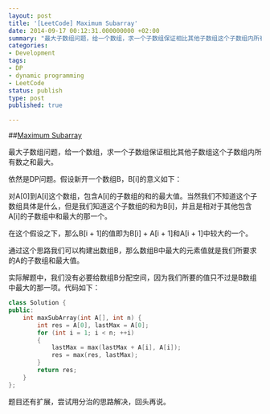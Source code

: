 ```yaml
---
layout: post
title: '[LeetCode] Maximum Subarray'
date: 2014-09-17 00:12:31.000000000 +02:00
summary: "最大子数组问题，给一个数组，求一个子数组保证相比其他子数组这个子数组内所有数之和最大。"
categories:
- Development
tags:
- DP
- dynamic programming
- LeetCode
status: publish
type: post
published: true

---
```


##[Maximum Subarray](https://oj.leetcode.com/problems/maximum-subarray/)


最大子数组问题，给一个数组，求一个子数组保证相比其他子数组这个子数组内所有数之和最大。

依然是DP问题。假设新开一个数组B，B[i]的意义如下：

对A[0]到A[i]这个数组，包含A[i]的子数组的和的最大值。当然我们不知道这个子数组具体是什么，但是我们知道这个子数组的和为B[i]，并且是相对于其他包含A[i]的子数组中和最大的那一个。

在这个假设之下，那么B[i + 1]的值即为B[i] + A[i + 1]和A[i + 1]中较大的一个。

通过这个思路我们可以构建出数组B，那么数组B中最大的元素值就是我们所要求的A的子数组和最大值。

实际解题中，我们没有必要给数组B分配空间，因为我们所要的值只不过是B数组中最大的那一项。代码如下：

```c++
class Solution {
public:
    int maxSubArray(int A[], int n) {
        int res = A[0], lastMax = A[0];
        for (int i = 1; i < n; ++i)
        {
            lastMax = max(lastMax + A[i], A[i]);
            res = max(res, lastMax);
        }
        return res;
    }
};
```

题目还有扩展，尝试用分治的思路解决，回头再说。